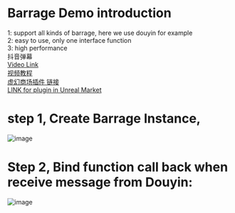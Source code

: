 # Barrage Demo introduction
1: support all kinds  of barrage, here we use douyin for example   
2: easy to use, only one interface function    
3: high performance    
抖音弹幕     
[Video Link](https://youtu.be/PXeCDExed7k)  
[视频教程](https://www.bilibili.com/video/BV1vA411C7dc/)  
[虚幻商场插件 链接](https://www.unrealengine.com/marketplace/zh-CN/product/websocket)  
[LINK for plugin in Unreal Market](https://www.unrealengine.com/marketplace/zh-CN/product/websocket)  

# step 1, Create Barrage Instance,       
![image](https://github.com/user-attachments/assets/43310e1c-5734-427c-b1a9-3bd3a52a8f7c)        

# Step 2, Bind function call back when receive message from Douyin:      
![image](https://github.com/user-attachments/assets/56423224-959e-48bb-a556-41b5ca15a3e0)      
